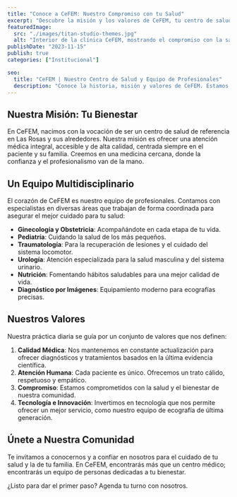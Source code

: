 ```yaml
---
title: "Conoce a CeFEM: Nuestro Compromiso con tu Salud"
excerpt: "Descubre la misión y los valores de CeFEM, tu centro de salud integral en Las Rosas. Un equipo de profesionales dedicados a tu bienestar."
featuredImage:
  src: "./images/titan-studio-themes.jpg"
  alt: "Interior de la clínica CeFEM, mostrando el compromiso con la salud del paciente."
publishDate: "2023-11-15"
publish: true
categories: ["Institucional"]

seo:
  title: "CeFEM | Nuestro Centro de Salud y Equipo de Profesionales"
  description: "Conoce la historia, misión y valores de CeFEM. Estamos comprometidos con ofrecer una atención médica de calidad, cercana y humana para toda la familia."
---
```


## Nuestra Misión: Tu Bienestar

En CeFEM, nacimos con la vocación de ser un centro de salud de referencia en Las Rosas y sus alrededores. Nuestra misión es ofrecer una atención médica integral, accesible y de alta calidad, centrada siempre en el paciente y su familia. Creemos en una medicina cercana, donde la confianza y el profesionalismo van de la mano.

## Un Equipo Multidisciplinario

El corazón de CeFEM es nuestro equipo de profesionales. Contamos con especialistas en diversas áreas que trabajan de forma coordinada para asegurar el mejor cuidado para tu salud:

- **Ginecología y Obstetricia**: Acompañándote en cada etapa de tu vida.
- **Pediatría**: Cuidando la salud de los más pequeños.
- **Traumatología**: Para la recuperación de lesiones y el cuidado del sistema locomotor.
- **Urología**: Atención especializada para la salud masculina y del sistema urinario.
- **Nutrición**: Fomentando hábitos saludables para una mejor calidad de vida.
- **Diagnóstico por Imágenes**: Equipamiento moderno para ecografías precisas.

## Nuestros Valores

Nuestra práctica diaria se guía por un conjunto de valores que nos definen:

1.  **Calidad Médica**: Nos mantenemos en constante actualización para ofrecer diagnósticos y tratamientos basados en la última evidencia científica.
2.  **Atención Humana**: Cada paciente es único. Ofrecemos un trato cálido, respetuoso y empático.
3.  **Compromiso**: Estamos comprometidos con la salud y el bienestar de nuestra comunidad.
4.  **Tecnología e Innovación**: Invertimos en tecnología que nos permite ofrecer un mejor servicio, como nuestro equipo de ecografía de última generación.

## Únete a Nuestra Comunidad

Te invitamos a conocernos y a confiar en nosotros para el cuidado de tu salud y la de tu familia. En CeFEM, encontrarás más que un centro médico; encontrarás un equipo de personas dedicadas a tu bienestar.

¿Listo para dar el primer paso? Agenda tu turno con nosotros.